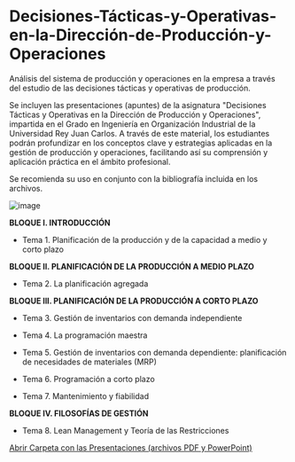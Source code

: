 # Decisiones-Tácticas-y-Operativas-en-la-Dirección-de-Producción-y-Operaciones

Análisis del sistema de producción y operaciones en la empresa a través del estudio de las decisiones tácticas y operativas de producción.

Se incluyen las presentaciones (apuntes) de la asignatura "Decisiones Tácticas y Operativas en la Dirección de Producción y Operaciones", impartida en el Grado en Ingeniería en Organización Industrial de la Universidad Rey Juan Carlos.
A través de este material, los estudiantes podrán profundizar en los conceptos clave y estrategias aplicadas en la gestión de producción y operaciones, facilitando así su comprensión y aplicación práctica en el ámbito profesional.

Se recomienda su uso en conjunto con la bibliografía incluida en los archivos.

![image](https://github.com/user-attachments/assets/4b0c46ee-27a9-4894-89a6-c8c5c975e7ee)


**BLOQUE I.  INTRODUCCIÓN**

- Tema 1. Planificación de la producción y de la capacidad a medio y corto plazo

 
 **BLOQUE II.  PLANIFICACIÓN DE LA PRODUCCIÓN A MEDIO PLAZO**

- Tema 2. La planificación agregada

 
 **BLOQUE III.  PLANIFICACIÓN DE LA PRODUCCIÓN A CORTO PLAZO**
 
- Tema 3. Gestión de inventarios con demanda independiente

- Tema 4. La programación maestra

- Tema 5. Gestión de inventarios con demanda dependiente: planificación de necesidades de materiales (MRP)

- Tema 6. Programación a corto plazo

- Tema 7. Mantenimiento y fiabilidad

 
 **BLOQUE IV.  FILOSOFÍAS DE GESTIÓN**
 
 - Tema 8. Lean Management y Teoría de las Restricciones

[Abrir Carpeta con las Presentaciones (archivos PDF y PowerPoint)](https://github.com/Painkiller-GH/Decisiones-Tacticas-y-Operativas-en-la-Direccion-de-Produccion-y-Operaciones/tree/main/Presentaciones)
